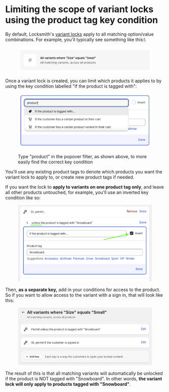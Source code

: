 # Limiting the scope of variant locks using the product tag key condition

By default, Locksmith's [variant locks](../../tutorials/more/locking-variants/) apply to all matching option/value combinations. For example, you'll typically see something like this:\


<figure><img src="../../.gitbook/assets/Screenshot 2024-01-31 at 15.38.03.png" alt=""><figcaption></figcaption></figure>

Once a variant lock is created, you can limit which products it applies to by using the key condition labelled "If the product is tagged with":

<figure><img src="../../.gitbook/assets/Screenshot 2024-01-31 at 15.43.48.png" alt=""><figcaption><p>Type "product" in the popover filter, as shown above, to more easily find the correct key condition</p></figcaption></figure>

You'll use any existing product tags to denote which products you want the variant lock to apply to, or create new product tags if needed.

If you want the lock to **apply to variants on one product tag only**, and leave all other products untouched, for example, you'll use an inverted key condition like so:

<figure><img src="../../.gitbook/assets/Screenshot 2024-01-31 at 15.50.35.png" alt=""><figcaption></figcaption></figure>

Then, **as a separate key,** add in your conditions for access to the product. So if you want to allow access to the variant with a sign in, that will look like this:

<figure><img src="../../.gitbook/assets/Screenshot 2024-01-31 at 15.56.22.png" alt=""><figcaption></figcaption></figure>

The result of this is that all matching variants will automatically be unlocked if the product is NOT tagged with "Snowboard". In other words, **the variant lock will only apply to products tagged with "Snowboard"**.
